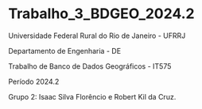 # Trabalho_3_BDGEO_2024.2
Universidade Federal Rural do Rio de Janeiro - UFRRJ

Departamento de Engenharia - DE

Trabalho de Banco de Dados Geográficos - IT575

Período 2024.2

Grupo 2: Isaac Silva Florêncio e Robert Kil da Cruz.
